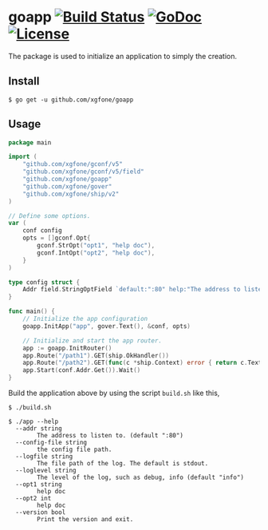 # goapp [![Build Status](https://travis-ci.org/xgfone/goapp.svg?branch=master)](https://travis-ci.org/xgfone/goapp) [![GoDoc](https://godoc.org/github.com/xgfone/goapp?status.svg)](http://godoc.org/github.com/xgfone/goapp) [![License](https://img.shields.io/badge/License-Apache%202.0-blue.svg?style=flat-square)](https://raw.githubusercontent.com/xgfone/goapp/master/LICENSE)

The package is used to initialize an application to simply the creation.

## Install
```shell
$ go get -u github.com/xgfone/goapp
```

## Usage
```go
package main

import (
	"github.com/xgfone/gconf/v5"
	"github.com/xgfone/gconf/v5/field"
	"github.com/xgfone/goapp"
	"github.com/xgfone/gover"
	"github.com/xgfone/ship/v2"
)

// Define some options.
var (
	conf config
	opts = []gconf.Opt{
		gconf.StrOpt("opt1", "help doc"),
		gconf.IntOpt("opt2", "help doc"),
	}
)

type config struct {
	Addr field.StringOptField `default:":80" help:"The address to listen to."`
}

func main() {
	// Initialize the app configuration
	goapp.InitApp("app", gover.Text(), &conf, opts)

	// Initialize and start the app router.
	app := goapp.InitRouter()
	app.Route("/path1").GET(ship.OkHandler())
	app.Route("/path2").GET(func(c *ship.Context) error { return c.Text(200, "OK") })
	app.Start(conf.Addr.Get()).Wait()
}
```

Build the application above by using the script `build.sh` like this,
```shell
$ ./build.sh
```

```shell
$ ./app --help
  --addr string
        The address to listen to. (default ":80")
  --config-file string
        the config file path.
  --logfile string
        The file path of the log. The default is stdout.
  --loglevel string
        The level of the log, such as debug, info (default "info")
  --opt1 string
        help doc
  --opt2 int
        help doc
  --version bool
        Print the version and exit.
```
